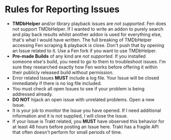 # Rules for Reporting Issues

* **TMDbHelper** and/or library playback issues are *not supported*. Fen does not support TMDbHelper. If I wanted to write an addon to purely search and play back results whilst another addon is used for everything else, that's what I would have written. The full breaking of TMDbHelper accessing Fen scraping & playback is close. Don't push that by opening an Issue related to it. Use a Fen fork if you want to use TMDbHelper.
* **Pre-made Builds** of any kind are *not supported*. If you installed someone else's build, you need to go to them to troubleshoot issues. I'm sure they researched exactly how Fen works before offering it within their publicly released build without permission.
* Error related Issues **MUST** include a log file. Your Issue will be closed immediately if there is no log file included.
* You must check all open Issues to see if your problem is being addressed already.
* **DO NOT** hijack an open issue with unrelated problems. Open a new Issue.
* It is your job to monitor the Issue you have opened. If I need additional information and it is not supplied, I will close the Issue.
* If your Issue is Trakt related, you **MUST** have observed this behavior for at least 48 hours before posting an Issue here. Trakt has a fragile API that often doesn't perform for small periods of time.
